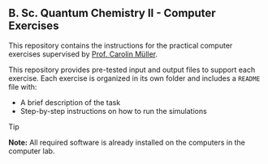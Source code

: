 ## B. Sc. Quantum Chemistry II - Computer Exercises

This repository contains the instructions for the practical computer exercises supervised by [Prof. Carolin Müller](https://www.chemie.nat.fau.de/person/carolin-mueller/).

This repository provides pre-tested input and output files to support each exercise.
Each exercise is organized in its own folder and includes a `README` file with:

- A brief description of the task
- Step-by-step instructions on how to run the simulations

> [!TIP]
> **Note:** All required software is already installed on the computers in the computer lab.
> 
